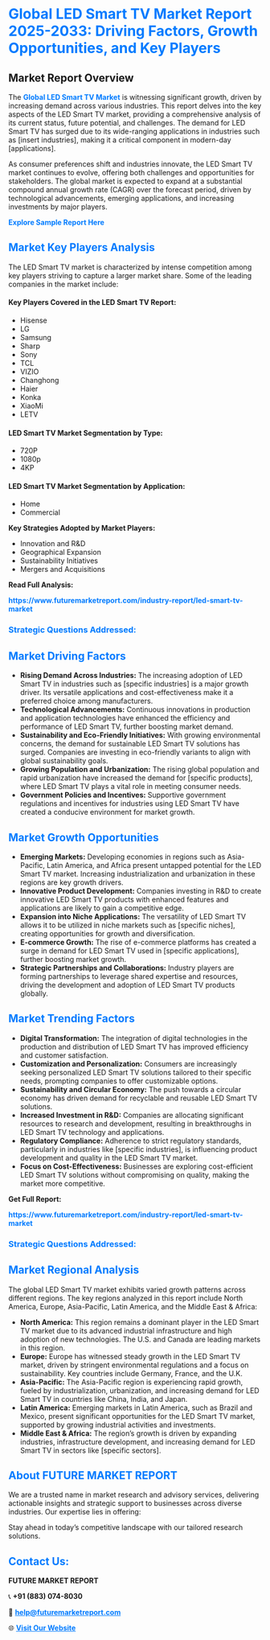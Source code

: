 <h1 style="color: #007BFF;">Global LED Smart TV Market Report 2025-2033: Driving Factors, Growth Opportunities, and Key Players</h1>

<section id="overview">
<h2>Market Report Overview</h2>
<p>The <a href="https://www.futuremarketreport.com/industry-report/led-smart-tv-market" style="color: #007BFF; text-decoration: none;"><strong>Global LED Smart TV Market</strong></a> is witnessing significant growth, driven by increasing demand across various industries. This report delves into the key aspects of the LED Smart TV market, providing a comprehensive analysis of its current status, future potential, and challenges. The demand for LED Smart TV has surged due to its wide-ranging applications in industries such as [insert industries], making it a critical component in modern-day [applications].</p>
<p>As consumer preferences shift and industries innovate, the LED Smart TV market continues to evolve, offering both challenges and opportunities for stakeholders. The global market is expected to expand at a substantial compound annual growth rate (CAGR) over the forecast period, driven by technological advancements, emerging applications, and increasing investments by major players.</p>
</section>

<section id="overview">
<p><a href="https://www.futuremarketreport.com/request-sample/reportId=83652" style="color: #007BFF; text-decoration: none;"><strong>Explore Sample Report Here</strong></a></p>
</section>

<section id="key-players">
<h2 style="color: #007BFF;">Market Key Players Analysis</h2>
<p>The LED Smart TV market is characterized by intense competition among key players striving to capture a larger market share. Some of the leading companies in the market include:</p>
<h4>Key Players Covered in the LED Smart TV Report:</h4>
<ul><li>Hisense</li><li>LG</li><li>Samsung</li><li>Sharp</li><li>Sony</li><li>TCL</li><li>VIZIO</li><li>Changhong</li><li>Haier</li><li>Konka</li><li>XiaoMi</li><li>LETV</li></ul>
<h4>LED Smart TV Market Segmentation by Type:</h4>
<ul><li>720P</li><li>1080p</li><li>4KP</li></ul>

<h4>LED Smart TV Market Segmentation by Application:</h4>
<ul><li>Home</li><li>Commercial</li></ul>
<p><strong>Key Strategies Adopted by Market Players:</strong></p>
<ul>
<li>Innovation and R&D</li>
<li>Geographical Expansion</li>
<li>Sustainability Initiatives</li>
<li>Mergers and Acquisitions</li>
</ul>
</section>

<section>
<p><strong>Read Full Analysis: </strong></p><a href="https://www.futuremarketreport.com/industry-report/led-smart-tv-market" style="color: #007BFF; text-decoration: none;"><strong>https://www.futuremarketreport.com/industry-report/led-smart-tv-market</strong></a>
<h3 style="color: #007BFF;">Strategic Questions Addressed:</h3>
</section>

<section id="driving-factors">
<h2 style="color: #007BFF;">Market Driving Factors</h2>
<ul>
<li><strong>Rising Demand Across Industries:</strong> The increasing adoption of LED Smart TV in industries such as [specific industries] is a major growth driver. Its versatile applications and cost-effectiveness make it a preferred choice among manufacturers.</li>
<li><strong>Technological Advancements:</strong> Continuous innovations in production and application technologies have enhanced the efficiency and performance of LED Smart TV, further boosting market demand.</li>
<li><strong>Sustainability and Eco-Friendly Initiatives:</strong> With growing environmental concerns, the demand for sustainable LED Smart TV solutions has surged. Companies are investing in eco-friendly variants to align with global sustainability goals.</li>
<li><strong>Growing Population and Urbanization:</strong> The rising global population and rapid urbanization have increased the demand for [specific products], where LED Smart TV plays a vital role in meeting consumer needs.</li>
<li><strong>Government Policies and Incentives:</strong> Supportive government regulations and incentives for industries using LED Smart TV have created a conducive environment for market growth.</li>
</ul>
</section>

<section id="growth-opportunities">
<h2 style="color: #007BFF;">Market Growth Opportunities</h2>
<ul>
<li><strong>Emerging Markets:</strong> Developing economies in regions such as Asia-Pacific, Latin America, and Africa present untapped potential for the LED Smart TV market. Increasing industrialization and urbanization in these regions are key growth drivers.</li>
<li><strong>Innovative Product Development:</strong> Companies investing in R&D to create innovative LED Smart TV products with enhanced features and applications are likely to gain a competitive edge.</li>
<li><strong>Expansion into Niche Applications:</strong> The versatility of LED Smart TV allows it to be utilized in niche markets such as [specific niches], creating opportunities for growth and diversification.</li>
<li><strong>E-commerce Growth:</strong> The rise of e-commerce platforms has created a surge in demand for LED Smart TV used in [specific applications], further boosting market growth.</li>
<li><strong>Strategic Partnerships and Collaborations:</strong> Industry players are forming partnerships to leverage shared expertise and resources, driving the development and adoption of LED Smart TV products globally.</li>
</ul>
</section>

<section id="trending-factors">
<h2 style="color: #007BFF;">Market Trending Factors</h2>
<ul>
<li><strong>Digital Transformation:</strong> The integration of digital technologies in the production and distribution of LED Smart TV has improved efficiency and customer satisfaction.</li>
<li><strong>Customization and Personalization:</strong> Consumers are increasingly seeking personalized LED Smart TV solutions tailored to their specific needs, prompting companies to offer customizable options.</li>
<li><strong>Sustainability and Circular Economy:</strong> The push towards a circular economy has driven demand for recyclable and reusable LED Smart TV solutions.</li>
<li><strong>Increased Investment in R&D:</strong> Companies are allocating significant resources to research and development, resulting in breakthroughs in LED Smart TV technology and applications.</li>
<li><strong>Regulatory Compliance:</strong> Adherence to strict regulatory standards, particularly in industries like [specific industries], is influencing product development and quality in the LED Smart TV market.</li>
<li><strong>Focus on Cost-Effectiveness:</strong> Businesses are exploring cost-efficient LED Smart TV solutions without compromising on quality, making the market more competitive.</li>
</ul>
</section>

<section>
<p><strong>Get Full Report: </strong></p><a href="https://www.futuremarketreport.com/industry-report/led-smart-tv-market" style="color: #007BFF; text-decoration: none;"><strong>https://www.futuremarketreport.com/industry-report/led-smart-tv-market</strong></a>
<h3 style="color: #007BFF;">Strategic Questions Addressed:</h3>
</section>


<section id="regional-analysis">
<h2 style="color: #007BFF;">Market Regional Analysis</h2>
<p>The global LED Smart TV market exhibits varied growth patterns across different regions. The key regions analyzed in this report include North America, Europe, Asia-Pacific, Latin America, and the Middle East & Africa:</p>
<ul>
<li><strong>North America:</strong> This region remains a dominant player in the LED Smart TV market due to its advanced industrial infrastructure and high adoption of new technologies. The U.S. and Canada are leading markets in this region.</li>
<li><strong>Europe:</strong> Europe has witnessed steady growth in the LED Smart TV market, driven by stringent environmental regulations and a focus on sustainability. Key countries include Germany, France, and the U.K.</li>
<li><strong>Asia-Pacific:</strong> The Asia-Pacific region is experiencing rapid growth, fueled by industrialization, urbanization, and increasing demand for LED Smart TV in countries like China, India, and Japan.</li>
<li><strong>Latin America:</strong> Emerging markets in Latin America, such as Brazil and Mexico, present significant opportunities for the LED Smart TV market, supported by growing industrial activities and investments.</li>
<li><strong>Middle East & Africa:</strong> The region’s growth is driven by expanding industries, infrastructure development, and increasing demand for LED Smart TV in sectors like [specific sectors].</li>
</ul>
</section>

<footer>
<h2 style="color: #007BFF;">About FUTURE MARKET REPORT</h2>
<p>We are a trusted name in market research and advisory services, delivering actionable insights and strategic support to businesses across diverse industries. Our expertise lies in offering:</p>

<p>Stay ahead in today’s competitive landscape with our tailored research solutions.</p>

<h2 style="color: #007BFF;">Contact Us:</h2>
<p><strong>FUTURE MARKET REPORT</strong></p>
<p>📞 <strong>+91 (883) 074-8030</strong></p>
<p>📧 <strong><a href="mailto:help@futuremarketreport.com" style="color: #007BFF;">help@futuremarketreport.com</a></strong></p>
<p>🌐 <strong><a href="https://www.futuremarketreport.com/" style="color: #007BFF;">Visit Our Website</a></strong></p>
</footer>